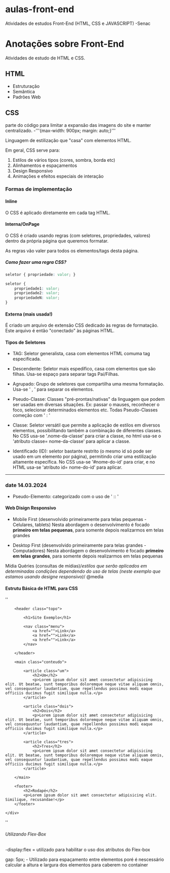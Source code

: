 # aulas-front-end
 Atividades de estudos Front-End (HTML, CSS e JAVASCRIPT) -Senac

 # Anotações sobre Front-End



Atividades de estudo de HTML e CSS.

## HTML

- Estruturação
- Semântica
- Padrões Web

## CSS

parte do código para limitar a expansão das imagens do site e manter centralizado.
-'''{max-width: 900px; margin: auto;}'''



Linguagem de estilização que "casa" com elementos HTML.

Em geral, CSS serve para:

1. Estilos de vários tipos (cores, sombra, borda etc)
2. Alinhamentos e espaçamentos
3. Design Responsivo
4. Animações e efeitos especiais de interação

### Formas de implementação

#### Inline

O CSS é aplicado diretamente em cada tag HTML.

#### Interna/OnPage

O CSS é criado usando regras (com seletores, propriedades, valores) dentro da própria página que queremos formatar.

As regras vão valer para todos os elementos/tags desta página.

##### Como fazer uma regra CSS?
```css
seletor { propriedade: valor; }

seletor {
    propriedade1: valor;
    propriedade2: valor;
    propriedadeN: valor;
}
```
#### Externa (mais usada!)

É criado um arquivo de extensão CSS dedicado às regras de formatação. Este arquivo é então "conectado" às páginas HTML.


#### Tipos de Seletores 

- TAG: Seletor generalista, casa com elementos HTML comuma tag especificada.

- Descendente: Seletor mais espedífico, casa com elementos que são filhas. Usa-se espaço para separar tags Pai/Filhas.

- Agrupado: Grupo de seletores que compartilha uma mesma formatação. Usa-se ' , ' para separar os elementos.

- Pseudo-Classe: Classes "pré-prontas/nativas" da linguagem que podem ser usadas em diversas situações. Ex: passar o mauses, reconhecer o foco, selecionar determinados elementos etc. Todas Pseudo-Classes começão com ' : '

- Classe: Seletor versátil que permite a aplicação de estilos em diversos elementos, possibilitando também a combinação de diferentes classes. No CSS usa-se '.nome-da-classe' para criar a classe, no html usa-se o 'atributo classe= nome-da-classe' para aplicar a classe.

- Identificado (ID): seletor bastante restrito (o mesmo id só pode ser usado em um elemento por página), permitindo criar uma estilização altamente específica. No CSS usa-se '#nome-do-id' para criar, e no HTML usa-se 'atributo id= nome-do-id' para aplicar.

*****************************************************************************************

### date 14.03.2024

- Pseudo-Elemento: categorizado com o uso de ' :: '

#### Web Disign Responsivo

- Mobile First (desenvolvido primeiramente para telas pequenas - Celulares, tablets)
        Nesta abordagem o desenvolvimento é focado <b>primeiro em telas pequenas</b>, para somente depois realizarmos em telas grandes


- Desktop First (desenvolvido primeiramente para telas grandes - Computadores) 
        Nesta abordagem o desenvolvimento é focado <b>primeiro em telas grandes</b>, para somente depois realizarmos em telas pequenas


Mídia Quéries (consultas de mídias)/*estilos que serão aplicados em determinadas condições dependendo do uso de telas (neste exemplo que estamos usando designe responsivo)*/
    @media 


#### Estrutu Básica de HTML para CSS ####


''<!DOCTYPE html>
<html lang="pt-br">

<head>
    <meta charset="UTF-8">
    <meta name="viewport" content="width=device-width, initial-scale=1.0">
    <title>Layout Responsivo</title>
</head>

<body>
    <div class="container">

        <header class="topo">

            <h1>Site Exemplo</h1>

            <nav class="menu">
                <a href="">Link</a>
                <a href="">Link</a>
                <a href="">Link</a>
            </nav>

        </header>

        <main class="conteudo">

            <article class="um">
                <h2>Um</h2>
                <p>Lorem ipsum dolor sit amet consectetur adipisicing elit. Ut beatae, sunt temporibus doloremque neque vitae aliquam omnis, vel consequuntur laudantium, quae repellendus possimus modi eaque officiis ducimus fugit similique nulla.</p>
            </article>

            <article class="dois">
                <h2>Dois</h2>
                <p>Lorem ipsum dolor sit amet consectetur adipisicing elit. Ut beatae, sunt temporibus doloremque neque vitae aliquam omnis, vel consequuntur laudantium, quae repellendus possimus modi eaque officiis ducimus fugit similique nulla.</p>
            </article>

            <article class="tres">
                <h2>Tres</h2>
                <p>Lorem ipsum dolor sit amet consectetur adipisicing elit. Ut beatae, sunt temporibus doloremque neque vitae aliquam omnis, vel consequuntur laudantium, quae repellendus possimus modi eaque officiis ducimus fugit similique nulla.</p>
            </article>

        </main>

        <footer>
            <h2>Rodapé</h2>
            <p>Lorem ipsum dolor sit amet consectetur adipisicing elit. Similique, recusandae!</p>
        </footer>
        
    </div>
</body>

</html>''


###### Utilizando Flex-Box ######

-display:flex = utilizado para habilitar o uso dos atributos do Flex-box

gap: 5px; - Utilizado para espaçamento entre elementos poré é nescessário calcular a altura e largura dos elementos para caberem no container




